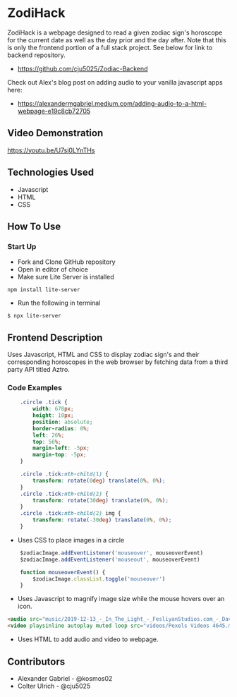 # ZodiHack

ZodiHack is a webpage designed to read a given zodiac sign's horoscope for the current date as well as the day prior and the day after. Note that this is only the frontend portion of a full stack project. See below for link to backend repository.

* https://github.com/cju5025/Zodiac-Backend


Check out Alex's blog post on adding audio to your vanilla javascript apps here:
* https://alexandermgabriel.medium.com/adding-audio-to-a-html-webpage-e19c8cb72705

## Video Demonstration
https://youtu.be/U7sj0LYnTHs

## Technologies Used

* Javascript
* HTML
* CSS

## How To Use

### Start Up

* Fork and Clone GitHub repository
* Open in editor of choice
* Make sure Lite Server is installed 
```
npm install lite-server
```
* Run the following in terminal
```
$ npx lite-server
```
## Frontend Description

Uses Javascript, HTML and CSS to display zodiac sign's and their corresponding horoscopes in the web browser by fetching data from a third party API titled Aztro.


### Code Examples

``` CSS
    .circle .tick {
        width: 678px;
        height: 10px;
        position: absolute;
        border-radius: 0%;
        left: 26%;
        top: 56%;
        margin-left: -5px;
        margin-top: -5px;
    }

    .circle .tick:nth-child(1) {
        transform: rotate(0deg) translate(0%, 0%);
    }
    .circle .tick:nth-child(2) {
        transform: rotate(30deg) translate(0%, 0%);
    }
    .circle .tick:nth-child(2) img {
        transform: rotate(-30deg) translate(0%, 0%);
    }
```
* Uses CSS to place images in a circle

``` Javascript
    $zodiacImage.addEventListener('mouseover', mouseoverEvent)
    $zodiacImage.addEventListener('mouseout', mouseoverEvent)

    function mouseoverEvent() {
        $zodiacImage.classList.toggle('mouseover')
    }
```
* Uses Javascript to magnify image size while the mouse hovers over an icon.

``` HTML
<audio src="music/2019-12-13_-_In_The_Light_-_FesliyanStudios.com_-_David_Renda.mp3" controls loop></audio>
<video playsinline autoplay muted loop src="videos/Pexels Videos 4645.mp4"type="video/mp4"></video>
```
* Uses HTML to add audio and video to webpage.


## Contributors

* Alexander Gabriel - @kosmos02
* Colter Ulrich - @cju5025
